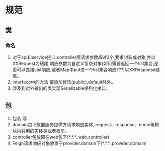 # 规范
## 类
### 命名
1. 对于api和service接口,controller层请求参数超过2个,要求封装成对象,并以XXRequest为结尾,响应参数为自定义复杂对象(如只需要返回一个list集合,是否可以直接List<E>响应,或者Map中put进一个list集合响应???)以XXResponse结尾。
2. interface中的方法 要添加修饰(public),default除外。
3. 涉及到对外输出的类实现Serializable序列化接口。

## 包

1. 包名 写
2. domain包下放置服务提供方请求响应实体, request、response、enum等模块内共用的实体类或者枚举。
3. controller包放置在web包下(\*.\*.\*..web.controller)
4. Feign请求响应对象放置于provider.domain下(\*.\*.\*..provider.domain)
